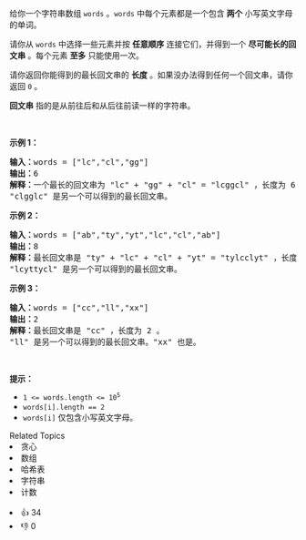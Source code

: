 <p>给你一个字符串数组&nbsp;<code>words</code>&nbsp;。<code>words</code>&nbsp;中每个元素都是一个包含 <strong>两个</strong>&nbsp;小写英文字母的单词。</p>

<p>请你从 <code>words</code>&nbsp;中选择一些元素并按 <b>任意顺序</b>&nbsp;连接它们，并得到一个 <strong>尽可能长的回文串</strong>&nbsp;。每个元素 <strong>至多</strong>&nbsp;只能使用一次。</p>

<p>请你返回你能得到的最长回文串的 <strong>长度</strong>&nbsp;。如果没办法得到任何一个回文串，请你返回 <code>0</code>&nbsp;。</p>

<p><strong>回文串</strong>&nbsp;指的是从前往后和从后往前读一样的字符串。</p>

<p>&nbsp;</p>

<p><strong>示例 1：</strong></p>

<pre><b>输入：</b>words = ["lc","cl","gg"]
<b>输出：</b>6
<b>解释：</b>一个最长的回文串为 "lc" + "gg" + "cl" = "lcggcl" ，长度为 6 。
"clgglc" 是另一个可以得到的最长回文串。
</pre>

<p><strong>示例 2：</strong></p>

<pre><b>输入：</b>words = ["ab","ty","yt","lc","cl","ab"]
<b>输出：</b>8
<strong>解释：</strong>最长回文串是 "ty" + "lc" + "cl" + "yt" = "tylcclyt" ，长度为 8 。
"lcyttycl" 是另一个可以得到的最长回文串。
</pre>

<p><strong>示例 3：</strong></p>

<pre><b>输入：</b>words = ["cc","ll","xx"]
<b>输出：</b>2
<b>解释：</b>最长回文串是 "cc" ，长度为 2 。
"ll" 是另一个可以得到的最长回文串。"xx" 也是。</pre>

<p>&nbsp;</p>

<p><strong>提示：</strong></p>

<ul> 
 <li><code>1 &lt;= words.length &lt;= 10<sup>5</sup></code></li> 
 <li><code>words[i].length == 2</code></li> 
 <li><code>words[i]</code>&nbsp;仅包含小写英文字母。</li> 
</ul>

<div><div>Related Topics</div><div><li>贪心</li><li>数组</li><li>哈希表</li><li>字符串</li><li>计数</li></div></div><br><div><li>👍 34</li><li>👎 0</li></div>
